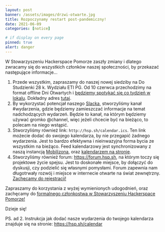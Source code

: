 ```yaml
---
layout: post
banner: /assets/images/drzwi-otwarte.jpg
title: Rozpoczynamy restart post-pandemiczny!
date: 2021-06-09
categories: [notice]

# if display on every page
pinned: true
alert: danger
---
```


W Stowarzyszeniu Hackerspace Pomorze zaszły zmiany i dlatego zwracamy się do wszystkich członków naszej społeczności, by przekazać następujące informacje...

1. Przede wszystkim, zapraszamy do naszej nowej siedziby na Do Studzienki 28 k. Wydziału ETI PG. Od 10 czerwca przechodzimy na format offline Dni Otwartych i [będziemy spotykać się co tydzień w lokalu](https://www.facebook.com/events/205877854708789). Dokładny adres [tutaj](/contact).
2. By wykorzystać potencjał naszego [Slacka](/slack), stworzyliśmy kanał #wydarzenia, gdzie będziemy zamieszczać informacje na temat nadchodzących wydarzeń. Będzie to kanał, na którym będziemy używać gromko @channel, więc jeżeli chcecie być na bieżąco, to polecam na niego wstąpić. 
3. Stworzyliśmy również link: `http://hsp.sh/calendar.ics`. Ten link możecie dodać do swojego kalendarza, by nie przegapić żadnego wydarzenia. Jest to bardzo efektywna i nieinwazyjna forma bycia ze wszystkim na bieżąco. Feed kalendarzowy jest synchronizowany z naszą instancją [Mobilizona](https://wydarzenia.hsp.sh/), oraz [kalendarzem na stronie](/calendar).
4. Stworzyliśmy również forum: https://forum.hsp.sh, na którym toczy się projektowe życie spejsu. Jest to doskonałe miejsce, by dołączyć do dyskusji, czy podzielić się własnymi pomysłami. Forum zapewnia nam długotrwały rozwój i miejsce w internecie otwarte na świat zewnętrzny. [Zachęcamy do rejestracji!](https://forum.hsp.sh/invites/X3oD1SRwM7)

Zapraszamy do korzystania z wyżej wymienionych udogodnień, oraz zachęcamy do [formalnego członkostwa w Stowarzyszeniu Hackerspace Pomorze!](/membership)

Dzieje się!

PS. ad 2. Instrukcja jak dodać nasze wydarzenia do twojego kalendarza znajduje się na stronie: https://hsp.sh/calendar

